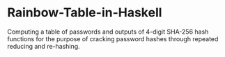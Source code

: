 # Rainbow-Table-in-Haskell
Computing a table of passwords and outputs of 4-digit SHA-256 hash functions for the purpose of cracking password hashes through repeated reducing and re-hashing.
